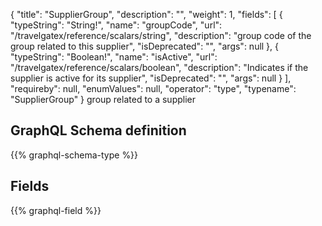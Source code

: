 {
  "title": "SupplierGroup",
  "description": "",
  "weight": 1,
  "fields": [
    {
      "typeString": "String!",
      "name": "groupCode",
      "url": "/travelgatex/reference/scalars/string",
      "description": "group code of the group related to this supplier",
      "isDeprecated": "",
      "args": null
    },
    {
      "typeString": "Boolean!",
      "name": "isActive",
      "url": "/travelgatex/reference/scalars/boolean",
      "description": "Indicates if the supplier is active for its supplier",
      "isDeprecated": "",
      "args": null
    }
  ],
  "requireby": null,
  "enumValues": null,
  "operator": "type",
  "typename": "SupplierGroup"
}
group related to a supplier
## GraphQL Schema definition

{{% graphql-schema-type %}}

## Fields

{{% graphql-field %}}

